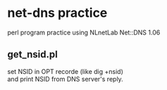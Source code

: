 # net-dns practice
perl program practice using NLnetLab Net::DNS 1.06  

## get_nsid.pl
set NSID in OPT recorde (like dig +nsid)  
and print NSID from DNS server's reply.  
